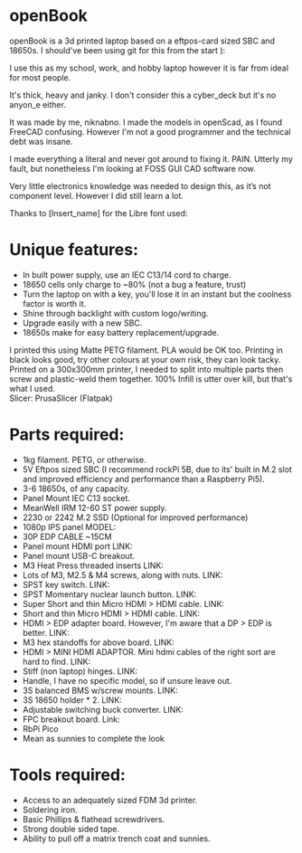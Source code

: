 # openBook
openBook is a 3d printed laptop based on a eftpos-card sized SBC and 18650s. I should've been using git for this from the start ):  

I use this as my school, work, and hobby laptop however it is far from ideal for most people.  

It's thick, heavy and janky. I don't consider this a cyber_deck but it's no anyon_e either.  

It was made by me, niknabno. I made the models in openScad, as I found FreeCAD confusing. However I'm not a good programmer and the technical debt was insane.  

I made everything a literal and never got around to fixing it. PAIN. Utterly my fault, but nonetheless I'm looking at FOSS GUI CAD software now.  

Very little electronics knowledge was needed to design this, as it’s not component level. However I did still learn a lot.

Thanks to [Insert_name] for the Libre font used:

# Unique features:
  * In built power supply, use an IEC C13/14 cord to charge.
  * 18650 cells only charge to ~80% (not a bug a feature, trust)
  * Turn the laptop on with a key, you'll lose it in an instant but the coolness factor is worth it.
  * Shine through backlight with custom logo/writing.
  * Upgrade easily with a new SBC.
  * 18650s make for easy battery replacement/upgrade.

I printed this using Matte PETG filament. PLA would be OK too. Printing in black looks good, try other colours at your own risk, they can look tacky.
Printed on a 300x300mm printer, I needed to split into multiple parts then screw and plastic-weld them together. 100% Infill is utter over kill, but that's what I used.  
Slicer: PrusaSlicer (Flatpak)

# Parts required:
  * 1kg filament. PETG, or otherwise.
  * 5V Eftpos sized SBC (I recommend rockPi 5B, due to its' built in M.2 slot and improved efficiency and performance than a Raspberry Pi5).
  * 3-6 18650s, of any capacity.
  * Panel Mount IEC C13 socket.
  * MeanWell IRM 12-60 ST power supply.
  * 2230 or 2242 M.2 SSD (Optional for improved performance)
  * 1080p IPS panel MODEL:
  * 30P EDP CABLE ~15CM
  * Panel mount HDMI port LINK:
  * Panel mount USB-C breakout.
  * M3 Heat Press threaded inserts LINK:
  * Lots of M3, M2.5 & M4 screws, along with nuts. LINK:
  * SPST key switch. LINK:
  * SPST Momentary nuclear launch button. LINK:
  * Super Short and thin Micro HDMI > HDMI cable. LINK:
  * Short and thin Micro HDMI > HDMI cable. LINK:
  * HDMI > EDP adapter board. However, I'm aware that a DP > EDP is better. LINK:
  * M3 hex standoffs for above board. LINK:
  * HDMI > MINI HDMI ADAPTOR. Mini hdmi cables of the right sort are hard to find. LINK:
  * Stiff (non laptop) hinges. LINK:
  * Handle, I have no specific model, so if unsure leave out.
  * 3S balanced BMS w/screw mounts. LINK:
  * 3S 18650 holder * 2. LINK:
  * Adjustable switching buck converter. LINK:
  * FPC breakout board. Link:
  * RbPi Pico
  * Mean as sunnies to complete the look


# Tools required:
  * Access to an adequately sized FDM 3d printer.
  * Soldering iron.
  * Basic Phillips & flathead screwdrivers.
  * Strong double sided tape.
  * Ability to pull off a matrix trench coat and sunnies.
